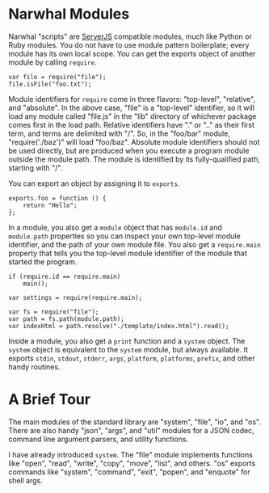 
Narwhal Modules
===============

Narwhal "scripts" are [ServerJS](https://wiki.mozilla.org/ServerJS) compatible modules, much like Python or Ruby modules.  You do not have to use module pattern boilerplate; every module has its own local scope.  You can get the exports object of another module by calling `require`.

    var file = require("file");
    file.isFile("foo.txt");

Module identifiers for `require` come in three flavors: "top-level", "relative", and "absolute".  In the above case, "file" is a "top-level" identifier, so it will load any module called "file.js" in the "lib" directory of whichever package comes first in the load path.  Relative identifiers have "." or ".." as their first term, and terms are delimited with "/".  So, in the "foo/bar" module, "require('./baz')" will load "foo/baz".  Absolute module identifiers should not be used directly, but are produced when you execute a program module outside the module path.  The module is identified by its fully-qualified path, starting with "/".

You can export an object by assigning it to `exports`.

    exports.foo = function () {
        return "Hello";
    };

In a module, you also get a `module` object that has `module.id` and `module.path` properties so you can inspect your own top-level module identifier, and the path of your own module file.  You also get a `require.main` property that tells you the top-level module identifier of the module that started the program.

    if (require.id == require.main)
        main();

    var settings = require(require.main);

    var fs = require("file");
    var path = fs.path(module.path);
    var indexHtml = path.resolve("./template/index.html").read();

Inside a module, you also get a `print` function and a `system` object.  The `system` object is equivalent to the `system` module, but always available.  It exports `stdin`, `stdout`, `stderr`, `args`, `platform`, `platforms`, `prefix`, and other handy routines.


A Brief Tour
============

The main modules of the standard library are "system", "file", "io", and "os".  There are also handy "json", "args", and "util" modules for a JSON codec, command line argument parsers, and utility functions.

I have already introduced `system`.  The "file" module implements functions like "open", "read", "write", "copy", "move", "list", and others.  "os" exports commands like "system", "command", "exit", "popen", and "enquote" for shell args.

